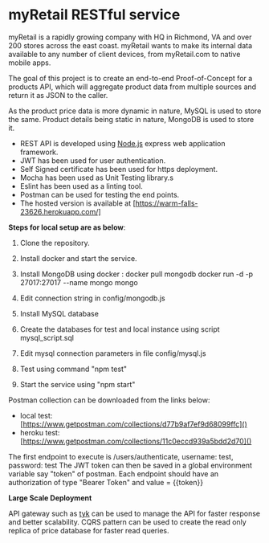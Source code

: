 # myRetail RESTful service

myRetail is a rapidly growing company with HQ in Richmond, VA and over 200 stores across the east coast.
myRetail wants to make its internal data available to any number of client devices, from myRetail.com to native mobile apps. 

The goal of this project is to create an end-to-end Proof-of-Concept for a products API, which will aggregate product data from multiple sources and return it as JSON to the caller. 

As the product price data is more dynamic in nature, MySQL is used to store the same.
Product details being static in nature, MongoDB is used to store it.

* REST API is developed using [Node.js](https://nodejs.org/en/) express web application framework. 
* JWT has been used for user authentication. 
* Self Signed certificate has been used for https deployment.
* Mocha has been used as Unit Testing library.s
* Eslint has been used as a linting tool.
* Postman can be used for testing the end points.
* The hosted version is available at [https://warm-falls-23626.herokuapp.com/]

**Steps for local setup are as below**:
1. Clone the repository.
2. Install docker and start the service.
3. Install MongoDB using docker :
    docker pull mongodb
    docker run -d -p 27017:27017 --name mongo mongo
4. Edit connection string in config/mongodb.js
        
5. Install MySQL database
6. Create the databases for test and local instance using script mysql_script.sql
7. Edit  mysql connection parameters in file config/mysql.js

8. Test using command "npm test"
9. Start the service using "npm start"

Postman collection can be downloaded from the links below:
* local test: [https://www.getpostman.com/collections/d77b9af7ef9d68099ffc]()
* heroku test: [https://www.getpostman.com/collections/11c0eccd939a5bdd2d70]()

The first endpoint to execute is /users/authenticate, username: test, password: test
The JWT token can then be saved in a global environment variable say "token" of postman.
Each endpoint should have an authorization of type "Bearer Token" and value = {{token}}

**Large Scale Deployment**

API gateway such as [tyk](https://tyk.io/) can be used to manage the API for faster response and better scalability.
CQRS pattern can be used to create the read only replica of price database for faster read queries.

